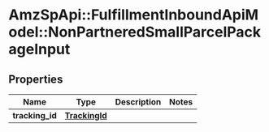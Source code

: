 # AmzSpApi::FulfillmentInboundApiModel::NonPartneredSmallParcelPackageInput

## Properties
Name | Type | Description | Notes
------------ | ------------- | ------------- | -------------
**tracking_id** | [**TrackingId**](TrackingId.md) |  | 


